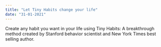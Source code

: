 ```yaml
---
title: "Let Tiny Habits change your life"
date: "31-01-2021"
---
```


Create any habit you want in your life using Tiny Habits: A breakthrough method created by Stanford behavior scientist and New York Times best selling author.

